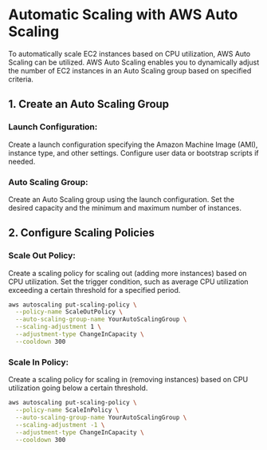 # Automatic Scaling with AWS Auto Scaling

To automatically scale EC2 instances based on CPU utilization, AWS Auto Scaling can be utilized. AWS Auto Scaling enables you to dynamically adjust the number of EC2 instances in an Auto Scaling group based on specified criteria.

## 1. Create an Auto Scaling Group

### Launch Configuration:

Create a launch configuration specifying the Amazon Machine Image (AMI), instance type, and other settings.
Configure user data or bootstrap scripts if needed.

### Auto Scaling Group:

Create an Auto Scaling group using the launch configuration.
Set the desired capacity and the minimum and maximum number of instances.

## 2. Configure Scaling Policies

### Scale Out Policy:

Create a scaling policy for scaling out (adding more instances) based on CPU utilization.
Set the trigger condition, such as average CPU utilization exceeding a certain threshold for a specified period.

```bash
aws autoscaling put-scaling-policy \
  --policy-name ScaleOutPolicy \
  --auto-scaling-group-name YourAutoScalingGroup \
  --scaling-adjustment 1 \
  --adjustment-type ChangeInCapacity \
  --cooldown 300
```


### Scale In Policy:

Create a scaling policy for scaling in (removing instances) based on CPU utilization going below a certain threshold.
```bash
aws autoscaling put-scaling-policy \
  --policy-name ScaleInPolicy \
  --auto-scaling-group-name YourAutoScalingGroup \
  --scaling-adjustment -1 \
  --adjustment-type ChangeInCapacity \
  --cooldown 300
  ```